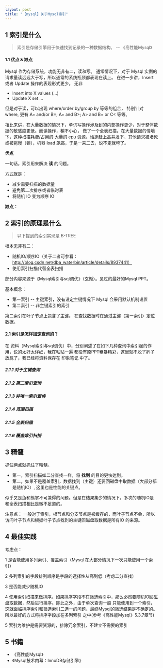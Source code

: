 ```yaml
---
layout: post
title: "【mysql】关于Mysql索引"
---
```


## 1 索引是什么

> 索引是存储引擎用于快速找到记录的一种数据结构。  -- 《高性能Mysql》

#### 1.1 优点 & 缺点

Mysql 作为存储系统，功能无非有二，读和写。
通常情况下，对于 Mysql 实例的请求量读远远大于写，所以通常的系统瓶颈都表现在读上。
在进一步讲，Insert 或者 Update 操作的表现形式更少， 无非

* Insert into X values (...)
* Update X set ...

但是对于读，可以出现 where/order by/group by 等等的组合， 特别针对 where, 更有 A= and/or B=;
A= and B>; A> and B= or C< 等等。

相比来讲，在大量数据的情况下，单词写操作涉及到的内部操作更少，对于整体数据的敏感度更低。而读操作，稍不小心，
做了一个全表扫描，在大量数据的情境下，这种扫描耗费/占用的 大量的 cpu 资源，恰逢赶上高并发下，其他请求被堵死
或被拖慢（锁），机器 load 飙高，于是一来二去，说不定就垮了。

**优点**

一句话，索引用来解决 **读** 的问题。

方式就是：

* 减少需要扫描的数据量
* 避免第二次排序或者临时表
* 将随机 IO 变为顺序 IO

**缺点：**


## 2 索引的原理是什么

> 以下提到的索引实现是 B-TREE

根本无非有二：

* 随机IO/顺序IO（关于二者可参看：http://blog.csdn.net/dba_waterbin/article/details/8937441）
* 使用索引扫描代替全表扫描

部分内容来源于《Mysql索引与sql调优》（玄惭）。见过的最好的Mysql PPT。

基本概念：

* 第一索引 -- 主键索引，没有设定主键情况下 Mysql 会采用默认机制设置
* 第二索引 -- 非主键索引的索引

第二索引在叶子节点上包含了主键， 在查找数据时在通过主键（第一索引）定位数据。

#### 2.1 索引是怎样加速查询的？

在 资料（Mysql索引与sql调优）中，分别阐述了在如下几种查询中索引起的作用，说的太好太详细，我在粘贴一遍
都没有原PPT粗暴精彩，这里就不脱了裤子放屁了，我已经将资料保存在 印象笔记 中了。

##### 2.1.1 对于主键查询  

##### 2.1.2 第二索引查询

##### 2.1.3 非唯一索引查询    

##### 2.1.4 范围扫描    

##### 2.1.5 全表扫描    

##### 2.1.6 覆盖索引扫描

## 3 精髓

抓住两点就抓住了精髓。

* 第一，索引扫描如二分查找一样，将 **找到** 的目的更快达到。
* 第二，如果不是覆盖索引，数据找到（主键）还要回磁盘中取数据（大部分都是随机IO）, 这里也是性能的关键点。

似乎又是鱼和熊掌不可兼得的问题。但是在结果集少的情况下，多次的随机IO是和全表扫描相比是微不足道的。

注意点：
一般对于索引，根节点和分支节点是被缓存的，而叶子节点不会，所以访问叶子节点和根据叶子节点找到的主键回磁盘取数据是所有IO
的来源。


## 4 最佳实践

考虑点：

1 是否能使用多列索引、覆盖索引（Mysql 在大部分情况下一次只能使用一个索引）

2 多列索引的字段排列顺序是字段的选择性从高到低（考虑二分查找）

3 是否能减少随机IO

4 使用索引扫描来做排序。如果排序字段不在筛选索引中，那么必然要随机IO回磁盘取数据，然后进行排序。除此之外，由于单次查询一般
只能使用到一个索引，这就面临排序索引和筛选索引二选一的问题，最终Mysql的筛选结果是不确定的。所以最好的方式将排序字段加在多列索引
之中(参考《高性能Mysql》5.3.7章节)

5 索引为维护是需要资源的，排除冗余索引，不建立不需要的索引

## 5 书籍

* 《高性能Mysql》
* 《Mysql技术内幕：InnoDB存储引擎》

